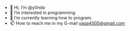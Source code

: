 - 👋 Hi, I’m @y0ndo 
- 👀 I’m interested in programming
- 🌱 I’m currently learning how to program.
- 📫 How to reach me in my G-mail yaga4005@gmail.com

<!---
y0ndo/y0ndo is a ✨ special ✨ repository because its `README.md` (this file) appears on your GitHub profile.
You can click the Preview link to take a look at your changes.
--->

